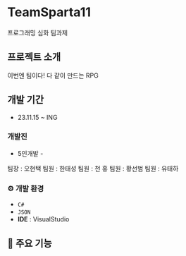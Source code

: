 # TeamSparta11

프로그래밍 심화 팀과제 

## 프로젝트 소개

이번엔 팀이다! 다 같이 만드는 RPG

## 개발 기간

- 23.11.15 ~ ING

### 개발진

- 5인개발 - 

팀장 : 오현택
팀원 : 한태성
팀원 : 천   홍
팀원 : 황선범
팀원 : 유태하

### ⚙️ 개발 환경

- `C#`
- `JSON`
- **IDE** : VisualStudio

## 📌 주요 기능

